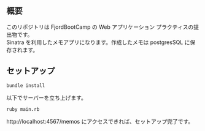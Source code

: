 ## 概要

このリポジトリは FjordBootCamp の Web アプリケーション プラクティスの提出物です。  
Sinatra を利用したメモアプリになります。作成したメモは postgresSQL に保存されます。

## セットアップ

```shell
bundle install
```

以下でサーバーを立ち上げます。

```shell
ruby main.rb
```

http://localhost:4567/memos にアクセスできれば、セットアップ完了です。

